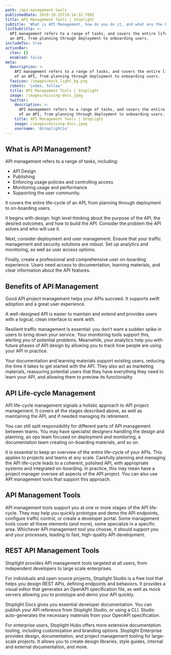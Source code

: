 ```yaml
---
path: /api-management-tools
publishedDate: 2019-10-25T19:14:32.708Z
title: API Management Tools | Stoplight
subtitle: 'What is API Management, how do you do it, and what are the benefits?'
listSubtitle: >-
  API management refers to a range of tasks, and covers the entire lifecycle of
  an API, from planning through deployment to onboarding users.
includeToc: true
actionBar:
  ctas: []
  enabled: false
meta:
  description: >-
    API management refers to a range of tasks, and covers the entire lifecycle
    of an API, from planning through deployment to onboarding users.
  favicon: /images/mark_light_bg.png
  robots: 'index, follow'
  title: API Management Tools | Stoplight
  image: /images/missing-docs.jpeg
  twitter:
    description: >-
      API management refers to a range of tasks, and covers the entire lifecycle
      of an API, from planning through deployment to onboarding users.
    title: API Management Tools | Stoplight
    image: /images/missing-docs.jpeg
    username: '@stoplightio'
---
```

## What is API Management?

API management refers to a range of tasks, including:

- API Design
- Publishing
- Enforcing usage policies and controlling access
- Monitoring usage and performance
- Supporting the user community. 

It covers the entire life-cycle of an API, from planning through deployment to on-boarding users.

It begins with design: high level thinking about the purpose of the API, the desired outcomes, and how to build the API. Consider the problem the API solves and who will use it. 

Next, consider deployment and user management. Ensure that your traffic management and security solutions are robust. Set up analytics and monitoring, as well as user access options.

Finally, create a professional and comprehensive user on-boarding experience. Users need access to documentation, learning materials, and clear information about the API features.

## Benefits of API Management

Good API project management helps your APIs succeed. It supports swift adoption and a great user experience.

A well-designed API is easier to maintain and extend and provides users with a logical, clean interface to work with. 

Resilient traffic management is essential: you don’t want a sudden spike in users to bring down your service. Your monitoring tools support this, alerting you of potential problems. Meanwhile, your analytics help you with future phases of API design by allowing you to track how people are using your API in practice.

Your documentation and learning materials support existing users, reducing the time it takes to get started with the API. They also act as marketing materials, reassuring potential users that they have everything they need to learn your API, and allowing them to preview its functionality.

## API Life-cycle Management

API life-cycle management signals a holistic approach to API project management. It covers all the stages described above, as well as maintaining the API, and if needed managing its retirement.

You can still split responsibility for different parts of API management between teams. You may have specialist designers handling the design and planning, an ops team focused on deployment and monitoring, a documentation team creating on-boarding materials, and so on. 

It is essential to keep an overview of the entire life-cycle of your APIs. This applies to projects and teams at any scale. Carefully planning and managing the API life-cycle leads to a coherent, polished API, with appropriate systems and integrated on-boarding. In practice, this may mean have a project manager oversee all aspects of the API project. You can also use API management tools that support this approach.

## API Management Tools

API management tools support you at one or more stages of the API life-cycle. They may help you quickly prototype and demo the API endpoints, configure traffic control, or create a developer portal. Some management tools cover all these elements (and more), some specialize in a specific area. Whichever API management tool you choose, it should support you and your processes, leading to fast, high-quality API development.

## REST API Management Tools

Stoplight provides API management tools targeted at all users, from independent developers to large scale enterprises.

For individuals and open source projects, Stoplight Studio is a free tool that helps you design REST APIs, defining endpoints and behaviors. It provides a visual editor that generates an OpenAPI specification file, as well as mock servers allowing you to prototype and demo your API quickly.

Stoplight Docs gives you essential developer documentation. You can publish your API reference from Stoplight Studio, or using a CLI. Studio auto-generates the necessary materials from your OpenAPI specification.

For enterprise users, Stoplight Hubs offers more extensive documentation tooling, including customization and branding options. Stoplight Enterprise provides design, documentation, and project management tooling for large-scale projects. It allows you to create design libraries, style guides, internal and external documentation, and more.
